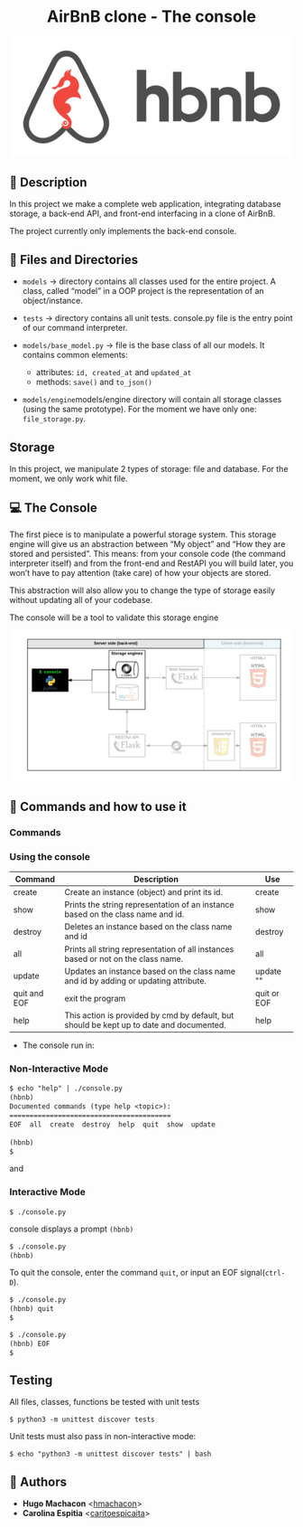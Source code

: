 # <h1 align="center">AirBnB clone - The console</h1>

<p align="center">
  <img src="https://github.com/hmachacom/AirBnB_clone/blob/main/images/logohbnb.png" alt="HolbertonBnB logo">
</p>

## :pencil: Description 

In this project we make a complete web application, integrating database storage,
a back-end API, and front-end interfacing in a clone of AirBnB.

The project currently only implements the back-end console.


## :book: Files and Directories 

- `models` -> directory contains all classes used for the entire project. A class, called “model” in a OOP project is the representation of an object/instance.

- `tests` -> directory contains all unit tests.
console.py file is the entry point of our command interpreter.

- `models/base_model.py` ->  file is the base class of all our models. It contains common elements:
    - attributes: `id, created_at` and `updated_at`
    - methods: `save()` and `to_json()`

- `models/engine`models/engine directory will contain all storage classes (using the same prototype). For the moment we have only one: `file_storage.py`.

## Storage

In this project, we manipulate 2 types of storage: file and database. For the moment, we only work whit file. 

## :computer: The Console 

The first piece is to manipulate a powerful storage system. This storage engine will give us an abstraction between “My object” and “How they are stored and persisted”. This means: from your console code (the command interpreter itself) and from the front-end and RestAPI you will build later, you won’t have to pay attention (take care) of how your objects are stored.

This abstraction will also allow you to change the type of storage easily without updating all of your codebase.

The console will be a tool to validate this storage engine

<p align="center">
  <img src="https://github.com/hmachacom/AirBnB_clone/blob/main/images/img2.png" alt="HolbertonBnB logo">
</p>

## :pencil: Commands and how to use it 

### Commands

### Using the console

|Command | Description | Use |
| ------ | ----------- | ----| 
| create | Create an instance (object) and print its id. | create <class name>|
| show | Prints the string representation of an instance based on the class name and id. | show <class name> <id>|
| destroy | Deletes an instance based on the class name and id | destroy <class name> <id>|
| all | 	Prints all string representation of all instances based or not on the class name. | all <class name> |
| update | Updates an instance based on the class name and id by adding or updating attribute. | update <class name> <id> <attribute name> "<attribute value>"|
| quit and EOF | exit the program | quit or EOF|
| help | This action is provided by cmd by default, but should be kept up to date and documented. | help|


- The console run in:

### Non-Interactive Mode

```
$ echo "help" | ./console.py
(hbnb)
Documented commands (type help <topic>):
========================================
EOF  all  create  destroy  help  quit  show  update

(hbnb)
$
```
and

### Interactive Mode

```
$ ./console.py
```
console displays a prompt `(hbnb)`

```
$ ./console.py
(hbnb)
```

To quit the console, enter the command `quit`, or input an EOF signal(`ctrl-D`).

```
$ ./console.py
(hbnb) quit
$
```

```
$ ./console.py
(hbnb) EOF
$
```

## Testing 

All files, classes, functions be tested with unit tests

```
$ python3 -m unittest discover tests
```
Unit tests must also pass in non-interactive mode:

```
$ echo "python3 -m unittest discover tests" | bash
```

## :man: Authors 
* **Hugo Machacon** <[hmachacon](https://github.com/hmachacom)>
* **Carolina Espitia** <[caritoespicaita](https://github.com/caritoespicaita)>
